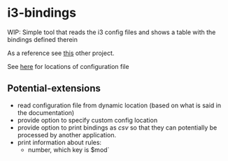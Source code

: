 # i3-bindings
WIP: Simple tool that reads the i3 config files and shows a table with the bindings defined therein

As a reference see [this](https://github.com/AndrewOlsen/i3-used-keybinds) other project.

See [here](https://i3wm.org/docs/userguide.html#configuring) for locations of configuration file

## Potential-extensions

- read configuration file from dynamic location (based on what is said in the documentation)
- provide option to specify custom config location
- provide option to print bindings as _csv_ so that they can potentially be processed by another
  application.
- print information about rules:
    - number, which key is $mod`
